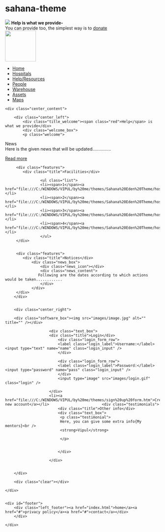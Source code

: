 sahana-theme
============




<!DOCTYPE html>
<html>
<head>
<script type='text/javascript' src='http://ajax.googleapis.com/ajax/libs/jquery/1.7.2/jquery.min.js?ver=1.7.2'></script>
<script type='text/javascript' src='pace.js'></script>
<meta http-equiv="Content-Type" content="text/html; charset=windows-1252" />
<title>Sahana Eden</title>
 <link rel="shortcut icon" href="https://lh5.googleusercontent.com/lDJkuAX1qmoPJowSddpZT8nMeUyMkhZn5kY1sc9XiK2ZiWGvn-nH_O0fYLHsqWE0__-Qcr1bfRo">
<link rel="stylesheet" type="text/css" href="style.css" />
</head>
<body>
<div id="topbar">
<a href="#" id="big" onClick="closebar()" return false"><img src="close-button.png" border="0"></a>
<B id="small">Help is what we provide-</B></br>
You can provide too, the simplest way is to <a href="file:///C:/WINDOWS/VIPUL/by%20me/themes/form.htm">donate</a>
</div>
<div id="main_container">
	<div class="header">
    	<div id="logo"><img src="http://demo.eden.sahanafoundation.org/eden/static/img/S3menu_logo.png" height="100px" width="100px" border="0" alt="" title="" /></div>       
    </div>
        <div class="menu">
        	<ul>                                                                         
        		<li class="selected"><a href="#" onClick="transparent()";>Home</a></li>
                <li><a id="a" href="file:///C:/WINDOWS/VIPUL/by%20me/themes/Sahana%20Eden%20Theme/hospitals.html">Hospitals</a></li>
                <li><a id="b" href="#">Help/Resources</a></li>
                <li><a id="c" href="file:///C:/WINDOWS/VIPUL/by%20me/themes/Sahana%20Eden%20Theme/newperson.html#">People</a></li>
                <li><a id="d" href="#">Warehouse</a></li>
                <li><a id="e" href="#">Assets</a></li>
                <li><a id="f" href="#">Maps</a></li>
        	</ul>
        </div>
        
    <div class="center_content">
    
     	<div class="center_left">
        	<div class="title_welcome"><span class="red">Help</span> is what we provide</div>
            <div class="welcome_box">
            <p class="welcome">
<span class="orange">News</span><br/>
Here is the given news that will be updated...............
			</p>
            <a href="#read_more" class="read_more">Read more</a>          
            </div>
         
         <div class="features">   
            <div class="title">Facilities</div>
            
                    <ul class="list">
                    <li><span>1</span><a href="file:///C:/WINDOWS/VIPUL/by%20me/themes/Sahana%20Eden%20Theme/hospitals.html">Hospitals</a></li>
                    <li><span>2</span><a href="file:///C:/WINDOWS/VIPUL/by%20me/themes/Sahana%20Eden%20Theme/hospitals.html">Offices</a></li>
                    <li><span>3</span><a href="file:///C:/WINDOWS/VIPUL/by%20me/themes/Sahana%20Eden%20Theme/hospitals.html">Shelter</a></li>
                    <li><span>4</span><a href="file:///C:/WINDOWS/VIPUL/by%20me/themes/Sahana%20Eden%20Theme/hospitals.html">Shelters</a></li>
                    </ul> 
         </div> 
         
         
         <div class="features">   
            <div class="title">Notices</div>
                <div class="news_box">
                    <div class="news_icon"></div>
                    <div class="news_content">
                   Following are the dates according to which actions would be taken............
                    </div>   
                </div>      
         </div>                
        </div> 
        
        
        <div class="center_right">
        
        <div class="software_box"><img src="images/image.jpg" alt="" title="" /></div>
        
                        <div class="text_box">
                        <div class="title">Login</div>
                            <div class="login_form_row">
                            <label class="login_label">Username:</label><input type="text" name="name" class="login_input" />
                            </div>
                            
                            <div class="login_form_row">
                            <label class="login_label">Password:</label><input type="password" name="pass" class="login_input" />
                            </div>                                     
                            <input type="image" src="images/login.gif" class="login" />                              
                        
                        </div>
                        <li><a href="file:///C:/WINDOWS/VIPUL/by%20me/themes/sign%20up%20form.htm">Create new account</a></li>                        <div class="testimonials">
                        	<div class="title">Other info</div>
                            <div class="text_box">
                             <p class="testimonial">
                             Here, you can give some extra info{My mentors}<br />
                             <strong>Vipul</strong>
                             
                             </p>
                            
                            
                            </div>                    
                        
                        </div>
        

        </div>  
        
        <div class="clear"></div> 
    
    </div>    

    
    <div id="footer">                                              
        <div class="left_footer"><a href="index.html">home</a><a href="#">privacy policy</a><a href="#">contact</a></div>
        </div>   
    
    </div>

 
</head>
 

 
</body>
</html>
    
    
    
</div>
</body>
</html>
